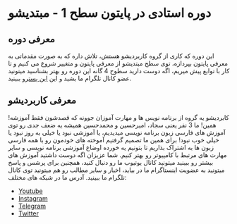 # دوره استادی در پایتون سطح 1 - مبتدیشو

## معرفی دوره

این دوره که کاری از گروه کاربردیشو هستش، تلاش داره که به صورت مقدماتی به معرفی پایتون بپردازه، توی سطح مبتدیشو از معرفی پایتون و متغییر شروع می کنیم و تا کار با توابع پیش میریم، اگه دوست دارید سطوح 4 گانه این دوره رو بهتر بشناسید میتونید عضو کانال تلگرام ما بشید و این [این پست](https://t.me/karbordishow/14)رو ببینید.

## معرفی کاربردیشو

کابردیشو یه گروه از برنامه نویس ها و مهارت آموزان جوونه که قصدشون فقط آموزشه! همین!
ما 3 نفر یعنی سجاد، امیرحسین و محمدحسین همیشه یه ضعف جدی رو توی آموزش های فارسی زبون برنامه نویسی میدیدیم، یا آموزشی نبود یا خیلی به روز نبود یا خیلی خوب نبود! برای همین ما تصمیم گرفتیم آموخته های خودمون رو با همه فارسی زبون ها به اشتراک بذاریم تا بتونیم یه خورده اوضاع آموزشی برنامه نویسی و سایر مهارت های مرتبط با کامپیوتر رو بهتر کنیم.
شما عزیزان اگه دوست داشتید آموزش های بیشتر رو ببینید میتونید کانال یوتیوب ما رو دنبال کنید، همچنین برای پرشس و پاسخ میتونید به عضویت اینستاگرام ما در بیاید، اخبار و سایر مطالب رو هم میتونید توی کانال تلگرام ما ببینید. آدرس ما در شبکه های مختلف:

-   [Youtube](https://www.youtube.com/channel/UCsRqMrtmnyAGsyngLi55vww)
-   [Instagram](https://www.instagram.com/karbordishow/)
-   [Telegram](https://t.me/karbordishow)
-   [Twitter](https://twitter.com/karbordishow)
